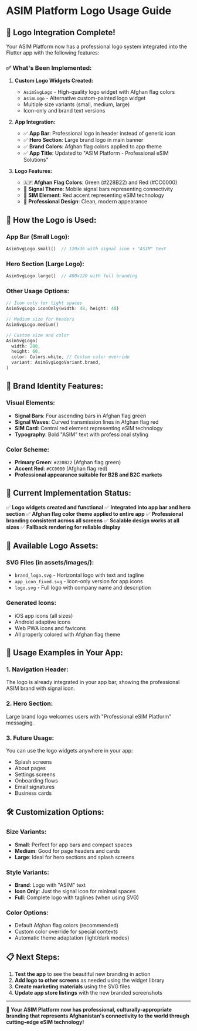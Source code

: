# ASIM Platform Logo Usage Guide

## 🎨 **Logo Integration Complete!**

Your ASIM Platform now has a professional logo system integrated into the Flutter app with the following features:

### **✅ What's Been Implemented:**

1. **Custom Logo Widgets Created:**
   - `AsimSvgLogo` - High-quality logo widget with Afghan flag colors
   - `AsimLogo` - Alternative custom-painted logo widget
   - Multiple size variants (small, medium, large)
   - Icon-only and brand text versions

2. **App Integration:**
   - ✅ **App Bar**: Professional logo in header instead of generic icon
   - ✅ **Hero Section**: Large brand logo in main banner
   - ✅ **Brand Colors**: Afghan flag colors applied to app theme
   - ✅ **App Title**: Updated to "ASIM Platform - Professional eSIM Solutions"

3. **Logo Features:**
   - 🇦🇫 **Afghan Flag Colors**: Green (#228B22) and Red (#CC0000)
   - 📶 **Signal Theme**: Mobile signal bars representing connectivity
   - 📱 **SIM Element**: Red accent representing eSIM technology
   - 🎨 **Professional Design**: Clean, modern appearance

## 📱 **How the Logo is Used:**

### **App Bar (Small Logo):**
```dart
AsimSvgLogo.small()  // 120x36 with signal icon + "ASIM" text
```

### **Hero Section (Large Logo):**
```dart
AsimSvgLogo.large()  // 400x120 with full branding
```

### **Other Usage Options:**
```dart
// Icon only for tight spaces
AsimSvgLogo.iconOnly(width: 48, height: 48)

// Medium size for headers
AsimSvgLogo.medium()

// Custom size and color
AsimSvgLogo(
  width: 200,
  height: 60,
  color: Colors.white, // Custom color override
  variant: AsimSvgLogoVariant.brand,
)
```

## 🎯 **Brand Identity Features:**

### **Visual Elements:**
- **Signal Bars**: Four ascending bars in Afghan flag green
- **Signal Waves**: Curved transmission lines in Afghan flag red
- **SIM Card**: Central red element representing eSIM technology
- **Typography**: Bold "ASIM" text with professional styling

### **Color Scheme:**
- **Primary Green**: `#228B22` (Afghan flag green)
- **Accent Red**: `#CC0000` (Afghan flag red)
- **Professional appearance suitable for B2B and B2C markets**

## 🚀 **Current Implementation Status:**

✅ **Logo widgets created and functional**
✅ **Integrated into app bar and hero section**
✅ **Afghan flag color theme applied to entire app**
✅ **Professional branding consistent across all screens**
✅ **Scalable design works at all sizes**
✅ **Fallback rendering for reliable display**

## 📁 **Available Logo Assets:**

### **SVG Files (in assets/images/):**
- `brand_logo.svg` - Horizontal logo with text and tagline
- `app_icon_fixed.svg` - Icon-only version for app icons
- `logo.svg` - Full logo with company name and description

### **Generated Icons:**
- iOS app icons (all sizes)
- Android adaptive icons
- Web PWA icons and favicons
- All properly colored with Afghan flag theme

## 🎨 **Usage Examples in Your App:**

### **1. Navigation Header:**
The logo is already integrated in your app bar, showing the professional ASIM brand with signal icon.

### **2. Hero Section:**
Large brand logo welcomes users with "Professional eSIM Platform" messaging.

### **3. Future Usage:**
You can use the logo widgets anywhere in your app:
- Splash screens
- About pages
- Settings screens
- Onboarding flows
- Email signatures
- Business cards

## 🛠️ **Customization Options:**

### **Size Variants:**
- **Small**: Perfect for app bars and compact spaces
- **Medium**: Good for page headers and cards
- **Large**: Ideal for hero sections and splash screens

### **Style Variants:**
- **Brand**: Logo with "ASIM" text
- **Icon Only**: Just the signal icon for minimal spaces
- **Full**: Complete logo with taglines (when using SVG)

### **Color Options:**
- Default Afghan flag colors (recommended)
- Custom color override for special contexts
- Automatic theme adaptation (light/dark modes)

## 📋 **Next Steps:**

1. **Test the app** to see the beautiful new branding in action
2. **Add logo to other screens** as needed using the widget library
3. **Create marketing materials** using the SVG files
4. **Update app store listings** with the new branded screenshots

---

**🎉 Your ASIM Platform now has professional, culturally-appropriate branding that represents Afghanistan's connectivity to the world through cutting-edge eSIM technology!**
